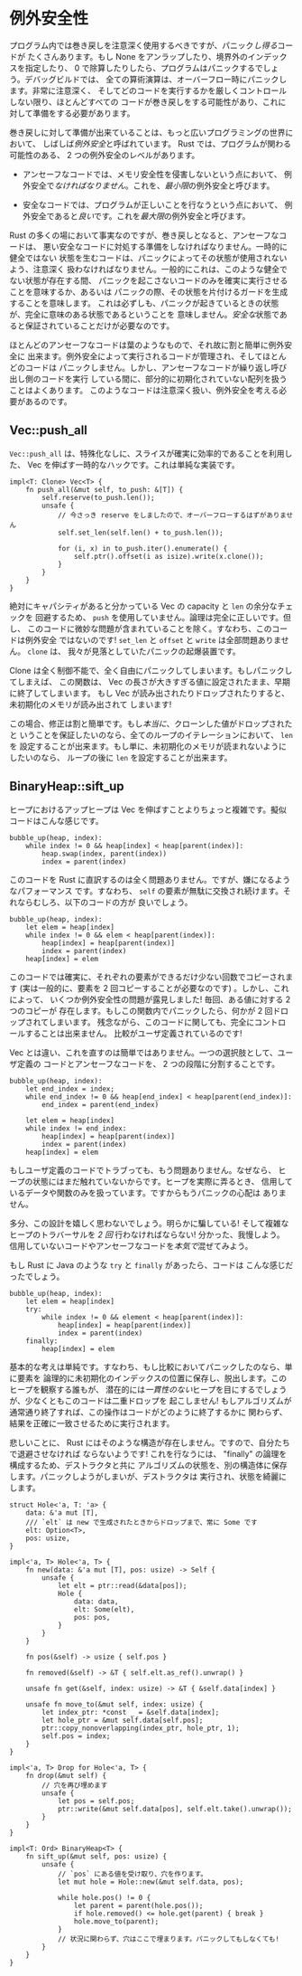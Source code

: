 <!--
# Exception Safety
-->

# 例外安全性

<!--
Although programs should use unwinding sparingly, there's a lot of code that
*can* panic. If you unwrap a None, index out of bounds, or divide by 0, your
program will panic. On debug builds, every arithmetic operation can panic
if it overflows. Unless you are very careful and tightly control what code runs,
pretty much everything can unwind, and you need to be ready for it.
-->

プログラム内では巻き戻しを注意深く使用するべきですが、パニック*し得る*コードが
たくさんあります。もし None をアンラップしたり、境界外のインデックスを指定したり、
0 で除算したりしたら、プログラムはパニックするでしょう。デバッグビルドでは、
全ての算術演算は、オーバーフロー時にパニックします。非常に注意深く、
そしてどのコードを実行するかを厳しくコントロールしない限り、ほとんどすべての
コードが巻き戻しをする可能性があり、これに対して準備をする必要があります。

<!--
Being ready for unwinding is often referred to as *exception safety*
in the broader programming world. In Rust, there are two levels of exception
safety that one may concern themselves with:
-->

巻き戻しに対して準備が出来ていることは、もっと広いプログラミングの世界において、
しばしば*例外安全*と呼ばれています。 Rust では、プログラムが関わる可能性のある、
2 つの例外安全のレベルがあります。

<!--
* In unsafe code, we *must* be exception safe to the point of not violating
  memory safety. We'll call this *minimal* exception safety.

* In safe code, it is *good* to be exception safe to the point of your program
  doing the right thing. We'll call this *maximal* exception safety.
-->

* アンセーフなコードでは、メモリ安全性を侵害しないという点において、
  例外安全で*なければなりません*。これを、*最小限*の例外安全と呼びます。

* 安全なコードでは、プログラムが正しいことを行なうという点において、
  例外安全であると*良い*です。これを*最大限*の例外安全と呼びます。

<!--
As is the case in many places in Rust, Unsafe code must be ready to deal with
bad Safe code when it comes to unwinding. Code that transiently creates
unsound states must be careful that a panic does not cause that state to be
used. Generally this means ensuring that only non-panicking code is run while
these states exist, or making a guard that cleans up the state in the case of
a panic. This does not necessarily mean that the state a panic witnesses is a
fully coherent state. We need only guarantee that it's a *safe* state.
-->

Rust の多くの場において事実なのですが、巻き戻しとなると、アンセーフなコードは、
悪い安全なコードに対処する準備をしなければなりません。一時的に健全ではない
状態を生むコードは、パニックによってその状態が使用されないよう、注意深く
扱わなければなりません。一般的にこれは、このような健全でない状態が存在する間、
パニックを起こさないコードのみを確実に実行させることを意味するか、あるいは
パニックの際、その状態を片付けるガードを生成することを意味します。
これは必ずしも、パニックが起きているときの状態が、完全に意味のある状態であるということを
意味しません。*安全な*状態であると保証されていることだけが必要なのです。

<!--
Most Unsafe code is leaf-like, and therefore fairly easy to make exception-safe.
It controls all the code that runs, and most of that code can't panic. However
it is not uncommon for Unsafe code to work with arrays of temporarily
uninitialized data while repeatedly invoking caller-provided code. Such code
needs to be careful and consider exception safety.
-->

ほとんどのアンセーフなコードは葉のようなもので、それ故に割と簡単に例外安全に
出来ます。例外安全によって実行されるコードが管理され、そしてほとんどのコードは
パニックしません。しかし、アンセーフなコードが繰り返し呼び出し側のコードを実行
している間に、部分的に初期化されていない配列を扱うことはよくあります。
このようなコードは注意深く扱い、例外安全を考える必要があるのです。





## Vec::push_all

<!--
`Vec::push_all` is a temporary hack to get extending a Vec by a slice reliably
efficient without specialization. Here's a simple implementation:
-->

`Vec::push_all` は、特殊化なしに、スライスが確実に効率的であることを利用した、
Vec を伸ばす一時的なハックです。これは単純な実装です。

```rust,ignore
impl<T: Clone> Vec<T> {
    fn push_all(&mut self, to_push: &[T]) {
        self.reserve(to_push.len());
        unsafe {
            // 今さっき reserve をしましたので、オーバーフローするはずがありません
            self.set_len(self.len() + to_push.len());

            for (i, x) in to_push.iter().enumerate() {
                self.ptr().offset(i as isize).write(x.clone());
            }
        }
    }
}
```

<!--
We bypass `push` in order to avoid redundant capacity and `len` checks on the
Vec that we definitely know has capacity. The logic is totally correct, except
there's a subtle problem with our code: it's not exception-safe! `set_len`,
`offset`, and `write` are all fine; `clone` is the panic bomb we over-looked.
-->

絶対にキャパシティがあると分かっている Vec の capacity と `len` の余分なチェックを
回避するため、 `push` を使用していません。論理は完全に正しいです。但し、
このコードに微妙な問題が含まれていることを除く。すなわち、このコードは例外安全
ではないのです! `set_len` と `offset` と `write` は全部問題ありません。 `clone` は、
我々が見落としていたパニックの起爆装置です。

<!--
Clone is completely out of our control, and is totally free to panic. If it
does, our function will exit early with the length of the Vec set too large. If
the Vec is looked at or dropped, uninitialized memory will be read!
-->

Clone は全く制御不能で、全く自由にパニックしてしまいます。もしパニックしてしまえば、
この関数は、 Vec の長さが大きすぎる値に設定されたまま、早期に終了してしまいます。
もし Vec が読み出されたりドロップされたりすると、未初期化のメモリが読み出されて
しまいます!

<!--
The fix in this case is fairly simple. If we want to guarantee that the values
we *did* clone are dropped, we can set the `len` every loop iteration. If we
just want to guarantee that uninitialized memory can't be observed, we can set
the `len` after the loop.
-->

この場合、修正は割と簡単です。もし*本当に*、クローンした値がドロップされたと
いうことを保証したいのなら、全てのループのイテレーションにおいて、 `len` を
設定することが出来ます。もし単に、未初期化のメモリが読まれないようにしたいのなら、
ループの後に `len` を設定することが出来ます。



## BinaryHeap::sift_up

<!--
Bubbling an element up a heap is a bit more complicated than extending a Vec.
The pseudocode is as follows:
-->

ヒープにおけるアップヒープは Vec を伸ばすことよりちょっと複雑です。擬似コードはこんな感じです。

```text
bubble_up(heap, index):
    while index != 0 && heap[index] < heap[parent(index)]:
        heap.swap(index, parent(index))
        index = parent(index)

```

<!--
A literal transcription of this code to Rust is totally fine, but has an annoying
performance characteristic: the `self` element is swapped over and over again
uselessly. We would rather have the following:
-->

このコードを Rust に直訳するのは全く問題ありません。ですが、嫌になるようなパフォーマンス
です。すなわち、 `self` の要素が無駄に交換され続けます。それならむしろ、以下のコードの方が
良いでしょう。

```text
bubble_up(heap, index):
    let elem = heap[index]
    while index != 0 && elem < heap[parent(index)]:
        heap[index] = heap[parent(index)]
        index = parent(index)
    heap[index] = elem
```

<!--
This code ensures that each element is copied as little as possible (it is in
fact necessary that elem be copied twice in general). However it now exposes
some exception safety trouble! At all times, there exists two copies of one
value. If we panic in this function something will be double-dropped.
Unfortunately, we also don't have full control of the code: that comparison is
user-defined!
-->

このコードでは確実に、それぞれの要素ができるだけ少ない回数でコピーされます
(実は一般的に、要素を 2 回コピーすることが必要なのです) 。しかし、これによって、
いくつか例外安全性の問題が露見しました! 毎回、ある値に対する 2 つのコピーが
存在します。もしこの関数内でパニックしたら、何かが 2 回ドロップされてしまいます。
残念ながら、このコードに関しても、完全にコントロールすることは出来ません。
比較がユーザ定義されているのです!

<!--
Unlike Vec, the fix isn't as easy here. One option is to break the user-defined
code and the unsafe code into two separate phases:
-->

Vec とは違い、これを直すのは簡単ではありません。一つの選択肢として、ユーザ定義の
コードとアンセーフなコードを、 2 つの段階に分割することです。

```text
bubble_up(heap, index):
    let end_index = index;
    while end_index != 0 && heap[end_index] < heap[parent(end_index)]:
        end_index = parent(end_index)

    let elem = heap[index]
    while index != end_index:
        heap[index] = heap[parent(index)]
        index = parent(index)
    heap[index] = elem
```

<!--
If the user-defined code blows up, that's no problem anymore, because we haven't
actually touched the state of the heap yet. Once we do start messing with the
heap, we're working with only data and functions that we trust, so there's no
concern of panics.
-->

もしユーザ定義のコードでトラブっても、もう問題ありません。なぜなら、
ヒープの状態にはまだ触れていないからです。ヒープを実際に弄るとき、
信用しているデータや関数のみを扱っています。ですからもうパニックの心配は
ありません。

<!--
Perhaps you're not happy with this design. Surely it's cheating! And we have
to do the complex heap traversal *twice*! Alright, let's bite the bullet. Let's
intermix untrusted and unsafe code *for reals*.
-->

多分、この設計を嬉しく思わないでしょう。明らかに騙している! そして複雑な
ヒープのトラバーサルを *2 回* 行わなければならない! 分かった、我慢しよう。
信用していないコードやアンセーフなコードを*本気で*混ぜてみよう。

<!--
If Rust had `try` and `finally` like in Java, we could do the following:
-->

もし Rust に Java のような `try` と `finally` があったら、コードは
こんな感じだったでしょう。

```text
bubble_up(heap, index):
    let elem = heap[index]
    try:
        while index != 0 && element < heap[parent(index)]:
            heap[index] = heap[parent(index)]
            index = parent(index)
    finally:
        heap[index] = elem
```

<!--
The basic idea is simple: if the comparison panics, we just toss the loose
element in the logically uninitialized index and bail out. Anyone who observes
the heap will see a potentially *inconsistent* heap, but at least it won't
cause any double-drops! If the algorithm terminates normally, then this
operation happens to coincide precisely with the how we finish up regardless.
-->

基本的な考えは単純です。すなわち、もし比較においてパニックしたのなら、単に要素を
論理的に未初期化のインデックスの位置に保存し、脱出します。このヒープを観察する誰もが、
潜在的には*一貫性のない*ヒープを目にするでしょうが、少なくともこのコードは二重ドロップを
起こしません! もしアルゴリズムが通常通り終了すれば、この操作はコードがどのように終了するかに
関わらず、結果を正確に一致させるために実行されます。

<!--
Sadly, Rust has no such construct, so we're going to need to roll our own! The
way to do this is to store the algorithm's state in a separate struct with a
destructor for the "finally" logic. Whether we panic or not, that destructor
will run and clean up after us.
-->

悲しいことに、 Rust にはそのような構造が存在しません。ですので、自分たちで退避させなければ
ならないようです! これを行なうには、 "finally" の論理を構成するため、デストラクタと共に
アルゴリズムの状態を、別の構造体に保存します。パニックしようがしまいが、デストラクタは
実行され、状態を綺麗にします。

```rust,ignore
struct Hole<'a, T: 'a> {
    data: &'a mut [T],
    /// `elt` は new で生成されたときからドロップまで、常に Some です
    elt: Option<T>,
    pos: usize,
}

impl<'a, T> Hole<'a, T> {
    fn new(data: &'a mut [T], pos: usize) -> Self {
        unsafe {
            let elt = ptr::read(&data[pos]);
            Hole {
                data: data,
                elt: Some(elt),
                pos: pos,
            }
        }
    }

    fn pos(&self) -> usize { self.pos }

    fn removed(&self) -> &T { self.elt.as_ref().unwrap() }

    unsafe fn get(&self, index: usize) -> &T { &self.data[index] }

    unsafe fn move_to(&mut self, index: usize) {
        let index_ptr: *const _ = &self.data[index];
        let hole_ptr = &mut self.data[self.pos];
        ptr::copy_nonoverlapping(index_ptr, hole_ptr, 1);
        self.pos = index;
    }
}

impl<'a, T> Drop for Hole<'a, T> {
    fn drop(&mut self) {
        // 穴を再び埋めます
        unsafe {
            let pos = self.pos;
            ptr::write(&mut self.data[pos], self.elt.take().unwrap());
        }
    }
}

impl<T: Ord> BinaryHeap<T> {
    fn sift_up(&mut self, pos: usize) {
        unsafe {
            // `pos` にある値を受け取り、穴を作ります。
            let mut hole = Hole::new(&mut self.data, pos);

            while hole.pos() != 0 {
                let parent = parent(hole.pos());
                if hole.removed() <= hole.get(parent) { break }
                hole.move_to(parent);
            }
            // 状況に関わらず、穴はここで埋まります。パニックしてもしなくても!
        }
    }
}
```
